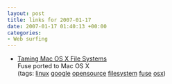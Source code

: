 ```yaml
---
layout: post
title: links for 2007-01-17
date: 2007-01-17 01:40:13 +00:00
categories:
- Web surfing
---
```

<ul class="delicious">
	<li>
		<div class="delicious-link"><a href="http://googlemac.blogspot.com/2007/01/taming-mac-os-x-file-systems.html">Taming Mac OS X File Systems</a></div>
		<div class="delicious-extended">Fuse ported to Mac OS X</div>
		<div class="delicious-tags">(tags: <a href="http://del.icio.us/mathie/linux">linux</a> <a href="http://del.icio.us/mathie/google">google</a> <a href="http://del.icio.us/mathie/opensource">opensource</a> <a href="http://del.icio.us/mathie/filesystem">filesystem</a> <a href="http://del.icio.us/mathie/fuse">fuse</a> <a href="http://del.icio.us/mathie/osx">osx</a>)</div>
	</li>
</ul>
